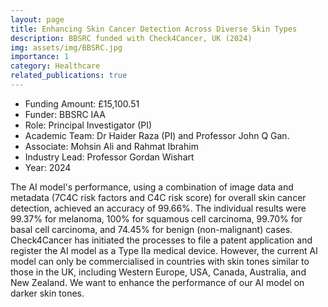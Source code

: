 ```yaml
---
layout: page
title: Enhancing Skin Cancer Detection Across Diverse Skin Types
description: BBSRC funded with Check4Cancer, UK (2024)
img: assets/img/BBSRC.jpg
importance: 1
category: Healthcare
related_publications: true
---
```


* Funding Amount: £15,100.51 <br/>
* Funder: BBSRC IAA <br/>
* Role: Principal Investigator (PI) <br/>
* Academic Team: Dr Haider Raza (PI) and Professor John Q Gan.
* Associate: Mohsin Ali and Rahmat Ibrahim<br/>
* Industry Lead: Professor Gordan Wishart<br/>
* Year: 2024

The AI model's performance, using a combination of image data and metadata (7C4C risk factors and C4C risk score) for overall skin cancer detection, achieved an accuracy of 99.66%. The individual results were 99.37% for melanoma, 100% for squamous cell carcinoma, 99.70% for basal cell carcinoma, and 74.45% for benign (non-malignant) cases. Check4Cancer has initiated the processes to file a patent application and register the AI model as a Type IIa medical device. However, the current AI model can only be commercialised in countries with skin tones similar to those in the UK, including Western Europe, USA, Canada, Australia, and New Zealand. We want to enhance the performance of our AI model on darker skin tones.
